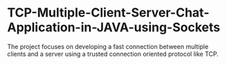 # TCP-Multiple-Client-Server-Chat-Application-in-JAVA-using-Sockets
The project focuses on developing a fast connection between multiple clients and a server using a trusted connection oriented protocol like TCP.
